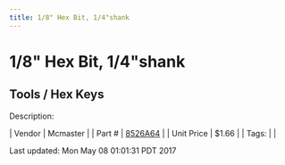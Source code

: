 ```yaml
---
title: 1/8" Hex Bit, 1/4"shank
---
```


# 1/8" Hex Bit, 1/4"shank
## Tools / Hex Keys
Description: 	 

| Vendor | Mcmaster | 
| Part # | [8526A64](https://www.mcmaster.com/#8526A64) | 
| Unit Price | $1.66 | 
| Tags: |  | 

Last updated: Mon May 08 01:01:31 PDT 2017